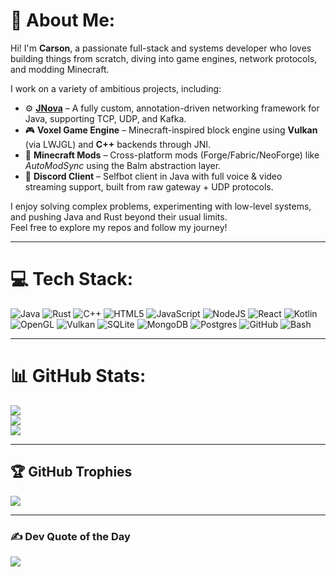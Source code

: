 # 💫 About Me:
Hi! I'm **Carson**, a passionate full-stack and systems developer who loves building things from scratch, diving into game engines, network protocols, and modding Minecraft.

I work on a variety of ambitious projects, including:

- ⚙️ **[JNova](https://github.com/ImagineForgee/JNova)** – A fully custom, annotation-driven networking framework for Java, supporting TCP, UDP, and Kafka.
- 🎮 **Voxel Game Engine** – Minecraft-inspired block engine using **Vulkan** (via LWJGL) and **C++** backends through JNI.
- 🧱 **Minecraft Mods** – Cross-platform mods (Forge/Fabric/NeoForge) like *AutoModSync* using the Balm abstraction layer.
- 📡 **Discord Client** – Selfbot client in Java with full voice & video streaming support, built from raw gateway + UDP protocols.

I enjoy solving complex problems, experimenting with low-level systems, and pushing Java and Rust beyond their usual limits.  
Feel free to explore my repos and follow my journey!

---

# 💻 Tech Stack:
![Java](https://img.shields.io/badge/java-%23ED8B00.svg?style=flat&logo=openjdk&logoColor=white) ![Rust](https://img.shields.io/badge/rust-%23000000.svg?style=flat&logo=rust&logoColor=white) ![C++](https://img.shields.io/badge/c++-%2300599C.svg?style=flat&logo=c%2B%2B&logoColor=white) ![HTML5](https://img.shields.io/badge/html5-%23E34F26.svg?style=flat&logo=html5&logoColor=white) ![JavaScript](https://img.shields.io/badge/javascript-%23323330.svg?style=flat&logo=javascript&logoColor=%23F7DF1E) ![NodeJS](https://img.shields.io/badge/node.js-6DA55F?style=flat&logo=node.js&logoColor=white) ![React](https://img.shields.io/badge/react-%2320232a.svg?style=flat&logo=react&logoColor=%2361DAFB) ![Kotlin](https://img.shields.io/badge/kotlin-%237F52FF.svg?style=flat&logo=kotlin&logoColor=white) ![OpenGL](https://img.shields.io/badge/OpenGL-%23FFFFFF.svg?style=flat&logo=opengl) ![Vulkan](https://img.shields.io/badge/Vulkan-AC162C?style=flat&logo=vulkan&logoColor=white) ![SQLite](https://img.shields.io/badge/sqlite-%2307405e.svg?style=flat&logo=sqlite&logoColor=white) ![MongoDB](https://img.shields.io/badge/MongoDB-%234ea94b.svg?style=flat&logo=mongodb&logoColor=white) ![Postgres](https://img.shields.io/badge/postgres-%23316192.svg?style=flat&logo=postgresql&logoColor=white) ![GitHub](https://img.shields.io/badge/github-%23121011.svg?style=flat&logo=github&logoColor=white) ![Bash](https://img.shields.io/badge/bash-%23121011.svg?style=flat&logo=gnu-bash&logoColor=white)

---

# 📊 GitHub Stats:
![](https://github-readme-stats.vercel.app/api?username=ImagineForgee&theme=dark&hide_border=true&include_all_commits=true&count_private=true)<br/>
![](https://nirzak-streak-stats.vercel.app/?user=ImagineForgee&theme=dark&hide_border=true)<br/>
![](https://github-readme-stats.vercel.app/api/top-langs/?username=ImagineForgee&theme=dark&hide_border=true&layout=compact)

---

## 🏆 GitHub Trophies
![](https://github-profile-trophy.vercel.app/?username=ImagineForgee&theme=transparent&no-frame=true&no-bg=false&margin-w=4)

---

### ✍️ Dev Quote of the Day
![](https://quotes-github-readme.vercel.app/api?type=horizontal&theme=radical)
